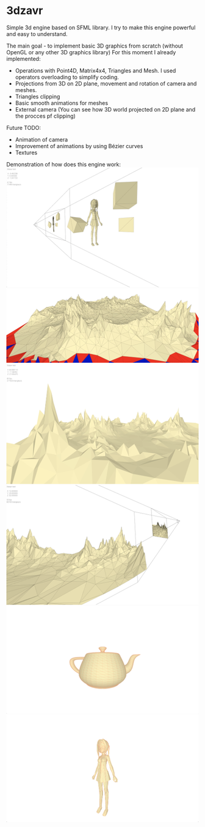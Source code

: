 # 3dzavr
Simple 3d engine based on SFML library.
I try to make this engine powerful and easy to understand.

The main goal - to implement basic 3D graphics from scratch (without OpenGL or any other 3D graphics library)
For this moment I already implemented:
- Operations with Point4D, Matrix4x4, Triangles and Mesh. I used operators overloading to simplify coding.
- Projections from 3D on 2D plane, movement and rotation of camera and meshes.
- Triangles clipping
- Basic smooth animations for meshes
- External camera (You can see how 3D world projected on 2D plane and the procces pf clipping)

Future TODO:
- Animation of camera
- Improvement of animations by using Bézier curves
- Textures

Demonstration of how does this engine work:
![Project demonstration](img/external_camera_1.png)
![Project demonstration](img/clipping.png)
![Project demonstration](img/mountains.png)
![Project demonstration](img/external_camera_2.png)
![Project demonstration](img/teapot.png)
![Project demonstration](img/girl.png)
